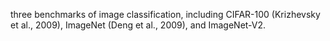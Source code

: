 three benchmarks of image classification, including CIFAR-100 (Krizhevsky et al., 2009), ImageNet (Deng et al., 2009), and ImageNet-V2.